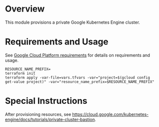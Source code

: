 <!--
    Licensed to the Apache Software Foundation (ASF) under one
    or more contributor license agreements.  See the NOTICE file
    distributed with this work for additional information
    regarding copyright ownership.  The ASF licenses this file
    to you under the Apache License, Version 2.0 (the
    "License"); you may not use this file except in compliance
    with the License.  You may obtain a copy of the License at

      http://www.apache.org/licenses/LICENSE-2.0

    Unless required by applicable law or agreed to in writing,
    software distributed under the License is distributed on an
    "AS IS" BASIS, WITHOUT WARRANTIES OR CONDITIONS OF ANY
    KIND, either express or implied.  See the License for the
    specific language governing permissions and limitations
    under the License.
-->

# Overview

This module provisions a private Google Kubernetes Engine cluster.

# Requirements and Usage

See [Google Cloud Platform requirements](../../google-cloud-platform/README.md) for details on requirements
and usage.

```
RESOURCE_NAME_PREFIX=
terraform init
terraform apply -var-file=vars.tfvars -var="project=$(gcloud config get-value project)" -var="resource_name_prefix=$RESOURCE_NAME_PREFIX"
```

# Special Instructions

After provisioning resources, see https://cloud.google.com/kubernetes-engine/docs/tutorials/private-cluster-bastion.
